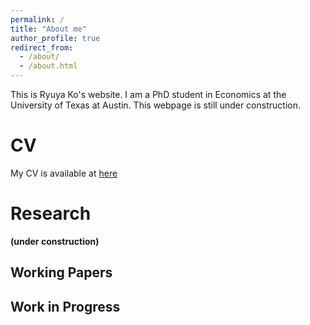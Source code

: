 ```yaml
---
permalink: /
title: "About me"
author_profile: true
redirect_from: 
  - /about/
  - /about.html
---
```


This is Ryuya Ko's website. I am a PhD student in Economics at the University of Texas at Austin. This webpage is still under construction.

CV
======

<!-- My detailed CV is av[here](https://ryuya-ko.github.io/files/cv_ryuyako.pdf) -->
My CV is available at [here](https://ryuya-ko.github.io/files/cv_ryuyako.pdf)

Research
======

**(under construction)**

Working Papers
------

Work in Progress
------